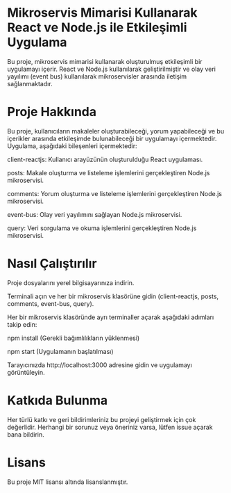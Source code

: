 # Mikroservis Mimarisi Kullanarak React ve Node.js ile Etkileşimli Uygulama

Bu proje, mikroservis mimarisi kullanarak oluşturulmuş etkileşimli bir uygulamayı içerir. React ve Node.js kullanılarak geliştirilmiştir ve olay veri yayılımı (event bus) kullanılarak mikroservisler arasında iletişim sağlanmaktadır.

# Proje Hakkında

Bu proje, kullanıcıların makaleler oluşturabileceği, yorum yapabileceği ve bu içerikler arasında etkileşimde bulunabileceği bir uygulamayı içermektedir. Uygulama, aşağıdaki bileşenleri içermektedir:

client-reactjs: Kullanıcı arayüzünün oluşturulduğu React uygulaması.

posts: Makale oluşturma ve listeleme işlemlerini gerçekleştiren Node.js mikroservisi.

comments: Yorum oluşturma ve listeleme işlemlerini gerçekleştiren Node.js mikroservisi.

event-bus: Olay veri yayılımını sağlayan Node.js mikroservisi.

query: Veri sorgulama ve okuma işlemlerini gerçekleştiren Node.js mikroservisi.

# Nasıl Çalıştırılır

Proje dosyalarını yerel bilgisayarınıza indirin.

Terminali açın ve her bir mikroservis klasörüne gidin (client-reactjs, posts, comments, event-bus, query).

Her bir mikroservis klasöründe ayrı terminaller açarak aşağıdaki adımları takip edin:

npm install (Gerekli bağımlılıkların yüklenmesi)

npm start (Uygulamanın başlatılması)

Tarayıcınızda http://localhost:3000 adresine gidin ve uygulamayı görüntüleyin.



# Katkıda Bulunma

Her türlü katkı ve geri bildirimleriniz bu projeyi geliştirmek için çok değerlidir. Herhangi bir sorunuz veya öneriniz varsa, lütfen issue açarak bana bildirin.

#  Lisans

Bu proje MIT lisansı altında lisanslanmıştır.
